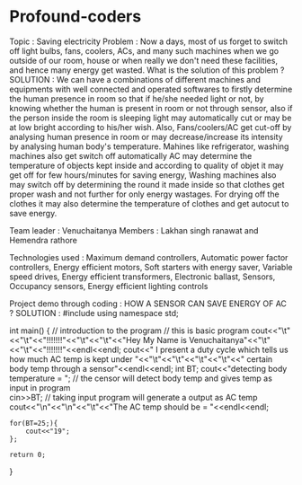 
# Profound-coders
Topic : Saving electricity 
Problem : Now a days, most of us forget to switch off light bulbs, fans, coolers, ACs, and many such machines when we go outside of our room, house or when really we don't need these facilities, and hence many energy get wasted. What is the solution of this problem ?
SOLUTION :
We can have a combinations of different machines and equipments with well connected and operated softwares to firstly determine the human presence in room so that if he/she needed light or not, by knowing whether the human is present in room or not through sensor, also if the person inside the room is sleeping light may automatically cut or may be at low bright according to his/her wish.
Also, Fans/coolers/AC get cut-off by analysing human presence in room or may decrease/increase its intensity by analysing human body's temperature.
Mahines like refrigerator, washing machines also get switch off automatically
AC may determine the temperature of objects kept inside and according to quality of objet it may get off for few hours/minutes for saving energy,
Washing machines also may switch off by determining the round it made inside so that clothes get proper wash and not further for only energy wastages.
For drying off the clothes it may also determine the temperature of clothes and get autocut to save energy.

Team leader : Venuchaitanya
Members : Lakhan singh ranawat and Hemendra rathore

Technologies used : Maximum demand controllers, Automatic power factor controllers, Energy efficient motors, Soft starters with energy saver, Variable speed drives, Energy efficient transformers, Electronic ballast, Sensors, Occupancy sensors, Energy efficient lighting controls

Project demo through coding : HOW A SENSOR CAN SAVE ENERGY OF AC ?
SOLUTION :
#include <iostream>
using namespace std;


int main() {
    //  introduction to the program
    // this is basic program 
    cout<<"\t"<<"\t"<<"!!!!!!!"<<"\t"<<"\t"<<"Hey My Name is Venuchaitanya"<<"\t"<<"\t"<<"!!!!!!!"<<endl<<endl;
    cout<<"  I present a duty cycle which tells us how much AC temp is kept under "<<"\t"<<"\t"<<"\t"<<"\t"<<" certain body temp through a sensor"<<endl<<endl;
int BT;
    cout<<"detecting body temperature = ";
    // the censor will detect body temp and gives temp as input in program  
    cin>>BT;
    // taking input program will generate a output as AC temp
    cout<<"\n"<<"\n"<<"\t"<<"The AC temp should be = "<<endl<<endl;
     
    for(BT=25;){
        cout<<"19";
    };

    return 0;
}
